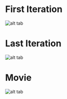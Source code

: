 # First Iteration

![alt tab](https://user-images.githubusercontent.com/26437161/27182009-1f708206-51da-11e7-9038-a3df6bdddecc.png)

# Last Iteration

![alt tab](https://user-images.githubusercontent.com/26437161/27182011-1f77d704-51da-11e7-96c5-00e17b3ac620.png)

# Movie

![alt tab](https://user-images.githubusercontent.com/26437161/27182010-1f77419a-51da-11e7-8101-4d381e975a3b.gif)
